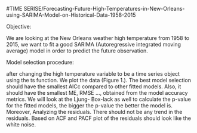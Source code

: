 #TIME SERISE/Forecasting-Future-High-Temperatures-in-New-Orleans-using-SARIMA-Model-on-Historical-Data-1958-2015 

Objective:

We are looking at the New Orleans weather high temperature from 1958 to 2015, we want to 
fit a good SARIMA (Autoregressive integrated moving average) model in order to predict the future 
observation. 

Model selection procedure: 

after changing the high temperature variable to be a time series object 
using the ts function. We plot the data (Figure 1.). The best model selection should have the smallest 
AICc compared to other fitted models. Also, it should have the smallest ME, RMSE …, obtained from the 
model accuracy metrics. We will look at the Ljung- Box-lack as well to calculate the p-value for the fitted 
models, the bigger the p-value the better the model is. Moreover, Analyzing the residuals. There should 
not be any trend in the residuals. Based on ACF and PACF plot of the residuals should look like the white 
noise.
